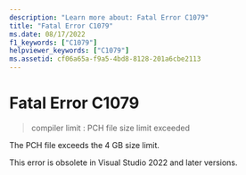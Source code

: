 ```yaml
---
description: "Learn more about: Fatal Error C1079"
title: "Fatal Error C1079"
ms.date: 08/17/2022
f1_keywords: ["C1079"]
helpviewer_keywords: ["C1079"]
ms.assetid: cf06a65a-f9a5-4bd8-8128-201a6cbe2113
---
```

# Fatal Error C1079

> compiler limit : PCH file size limit exceeded

The PCH file exceeds the 4 GB size limit.

This error is obsolete in Visual Studio 2022 and later versions.
